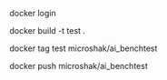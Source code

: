 docker login 

docker build  -t test .


docker tag test microshak/ai_benchtest

docker push microshak/ai_benchtest